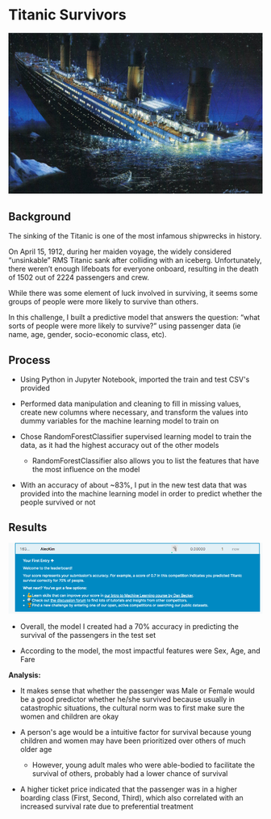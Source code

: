 # Titanic Survivors

![shooting.jpg](images/titanic.jpeg)

## Background

The sinking of the Titanic is one of the most infamous shipwrecks in history.

On April 15, 1912, during her maiden voyage, the widely considered “unsinkable” RMS Titanic sank after colliding with an iceberg. Unfortunately, there weren’t enough lifeboats for everyone onboard, resulting in the death of 1502 out of 2224 passengers and crew.

While there was some element of luck involved in surviving, it seems some groups of people were more likely to survive than others.

In this challenge, I built a predictive model that answers the question: “what sorts of people were more likely to survive?” using passenger data (ie name, age, gender, socio-economic class, etc).

## Process

* Using Python in Jupyter Notebook, imported the train and test CSV's provided 

* Performed data manipulation and cleaning to fill in missing values, create new columns where necessary, and transform the values into dummy variables for the machine learning model to train on

* Chose RandomForestClassifier supervised learning model to train the data, as it had the highest accuracy out of the other models 

    * RandomForestClassifier also allows you to list the features that have the most influence on the model

* With an accuracy of about ~83%, I put in the new test data that was provided into the machine learning model in order to predict whether the people survived or not

## Results

![results.png](images/titanic-kaggle-accuracy.png)

* Overall, the model I created had a 70% accuracy in predicting the survival of the passengers in the test set

* According to the model, the most impactful features were Sex, Age, and Fare

**Analysis:** 

* It makes sense that whether the passenger was Male or Female would be a good predictor whether he/she survived because usually in catastrophic situations, the cultural norm was to first make sure the women and children are okay

* A person's age would be a intuitive factor for survival because young children and women may have been prioritized over others of much older age

    * However, young adult males who were able-bodied to facilitate the survival of others, probably had a lower chance of survival

* A higher ticket price indicated that the passenger was in a higher boarding class (First, Second, Third), which also correlated with an increased survival rate due to preferential treatment 

